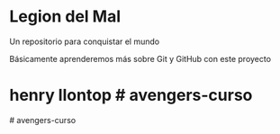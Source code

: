 # Legion del Mal
Un repositorio para conquistar el mundo

Básicamente aprenderemos más sobre Git y GitHub con este proyecto


# henry llontop #   a v e n g e r s - c u r s o  
 #   a v e n g e r s - c u r s o  
 